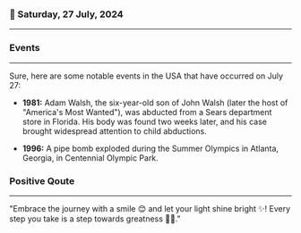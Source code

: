 ### 📅 Saturday, 27 July, 2024
------
### Events
------
Sure, here are some notable events in the USA that have occurred on July 27:

- **1981:** Adam Walsh, the six-year-old son of John Walsh (later the host of "America's Most Wanted"), was abducted from a Sears department store in Florida. His body was found two weeks later, and his case brought widespread attention to child abductions.
  
- **1996:** A pipe bomb exploded during the Summer Olympics in Atlanta, Georgia, in Centennial Olympic Park.
### Positive Qoute
------
"Embrace the journey with a smile 😊 and let your light shine bright ✨! Every step you take is a step towards greatness 💪🌟."
